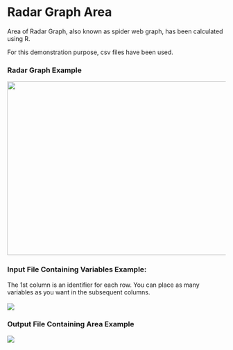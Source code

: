 <h1>Radar Graph Area</h1>
Area of Radar Graph, also known as spider web graph, has been calculated using R. 

For this demonstration purpose, csv files have been used.

<h3>Radar Graph Example</h3>
<img src="https://github.com/spniroul/Radar-Graph-Area/assets/33347011/e43b8af1-2388-432c-9ba2-3e6ecaf2f224"
  width="650"
  height="400">


<h3>Input File Containing Variables Example:</h3>
The 1st column is an identifier for each row. You can place as many variables as you want in the subsequent columns. 
<br>
<br>

<img src="https://github.com/spniroul/Radar-Graph-Area/assets/33347011/f4c3de5c-0931-4d79-ac96-b50c2f0ea0d0">

<h3>Output File Containing Area Example</h3>
<img src="https://github.com/spniroul/Radar-Graph-Area/assets/33347011/455ece29-e33e-482d-bb8e-4c24a32bfee3">

